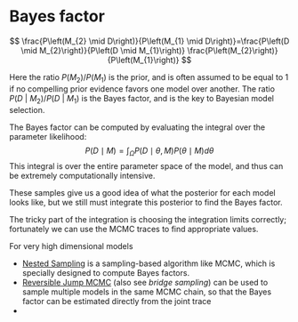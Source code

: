 # Bayes factor

$$
\frac{P\left(M_{2} \mid D\right)}{P\left(M_{1} \mid D\right)}=\frac{P\left(D \mid M_{2}\right)}{P\left(D \mid M_{1}\right)} \frac{P\left(M_{2}\right)}{P\left(M_{1}\right)}
$$

Here the ratio $P(M_2) / P(M_1)$ is the prior, and is often assumed to be equal to $1$ if no compelling prior evidence favors one model over another. The ratio $P(D~|~M_2) / P(D~|~M_1)$ is the Bayes factor, and is the key to Bayesian model selection.

The Bayes factor can be computed by evaluating the integral over the parameter likelihood:
$$
P(D \mid M)=\int_{\Omega} P(D \mid \theta, M) P(\theta \mid M) d \theta
$$
This integral is over the entire parameter space of the model, and thus can be extremely computationally intensive.

These samples give us a good idea of what the posterior for each model looks like, but we still must integrate this posterior to find the Bayes factor.

The tricky part of the integration is choosing the integration limits correctly; fortunately we can use the MCMC traces to find appropriate values.

For very high dimensional models

* [Nested Sampling](https://en.wikipedia.org/wiki/Nested_sampling_algorithm) is a sampling-based algorithm like MCMC, which is specially designed to compute Bayes factors.
* [Reversible Jump MCMC](https://en.wikipedia.org/wiki/Reversible-jump_Markov_chain_Monte_Carlo) (also see *bridge sampling*) can be used to sample multiple models in the same MCMC chain, so that the Bayes factor can be estimated directly from the joint trace 
* 